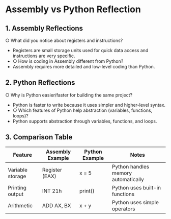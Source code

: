 # Assembly vs Python Reflection

## 1. Assembly Reflections
○ What did you notice about registers and instructions?
- Registers are small storage units used for quick data access and instructions are very specific.
- ○ How is coding in Assembly different from Python?
- Assembly requires more detailed and low-level coding than Python.

## 2. Python Reflections
○ Why is Python easier/faster for building the same project?
- Python is faster to write because it uses simpler and higher-level syntax.
- ○ Which features of Python help abstraction (variables, functions, loops)?
- Python supports abstraction through variables, functions, and loops.

## 3. Comparison Table

| Feature           | Assembly Example | Python Example | Notes                              |
|------------------|------------------|----------------|------------------------------------|
| Variable storage | Register (EAX)   | x = 5          | Python handles memory automatically |
| Printing output  | INT 21h          | print()        | Python uses built-in functions     |
| Arithmetic       | ADD AX, BX       | x + y          | Python uses simple operators       |
